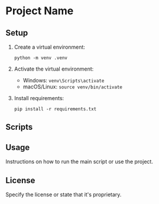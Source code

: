 # Project Name

## Setup

1. Create a virtual environment:
   ```
   python -m venv .venv
   ```

2. Activate the virtual environment:
   - Windows: `venv\Scripts\activate`
   - macOS/Linux: `source venv/bin/activate`

3. Install requirements:
   ```
   pip install -r requirements.txt
   ```

## Scripts



## Usage

Instructions on how to run the main script or use the project.

## License

Specify the license or state that it's proprietary.